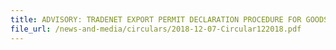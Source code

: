 ```yaml
---
title: ADVISORY: TRADENET EXPORT PERMIT DECLARATION PROCEDURE FOR GOODS CLAIMING PREFERENTIAL TARIFF TREATMENT
file_url: /news-and-media/circulars/2018-12-07-Circular122018.pdf
---
```

